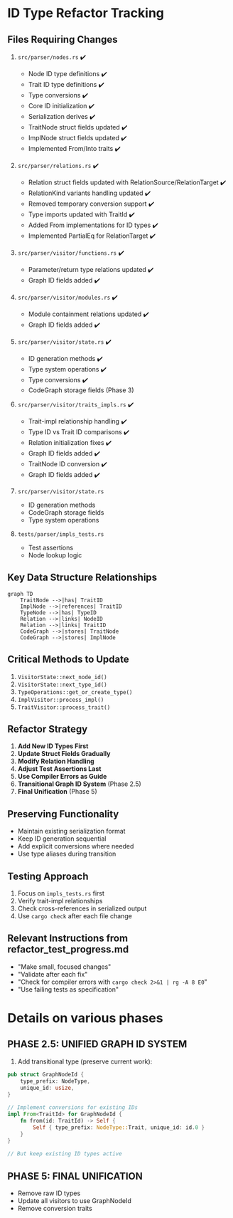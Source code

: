 # ID Type Refactor Tracking

## Files Requiring Changes

1. `src/parser/nodes.rs` ✔️
   - Node ID type definitions ✔️
   - Trait ID type definitions ✔️
   - Type conversions ✔️  
   - Core ID initialization ✔️
   - Serialization derives ✔️
   - TraitNode struct fields updated ✔️
   - ImplNode struct fields updated ✔️
   - Implemented From/Into traits ✔️

2. `src/parser/relations.rs` ✔️
   - Relation struct fields updated with RelationSource/RelationTarget ✔️
   - RelationKind variants handling updated ✔️
   - Removed temporary conversion support ✔️
   - Type imports updated with TraitId ✔️
   - Added From implementations for ID types ✔️
   - Implemented PartialEq for RelationTarget ✔️

3. `src/parser/visitor/functions.rs` ✔️
   - Parameter/return type relations updated ✔️
   - Graph ID fields added ✔️

4. `src/parser/visitor/modules.rs` ✔️
   - Module containment relations updated ✔️
   - Graph ID fields added ✔️

3. `src/parser/visitor/state.rs` ✔️
   - ID generation methods ✔️
   - Type system operations ✔️
   - Type conversions ✔️
   - CodeGraph storage fields (Phase 3)

3. `src/parser/visitor/traits_impls.rs` ✔️
   - Trait-impl relationship handling ✔️
   - Type ID vs Trait ID comparisons ✔️
   - Relation initialization fixes ✔️
   - Graph ID fields added ✔️
   - TraitNode ID conversion ✔️
   - Graph ID fields added ✔️

4. `src/parser/visitor/state.rs`
   - ID generation methods
   - CodeGraph storage fields
   - Type system operations

5. `tests/parser/impls_tests.rs`
   - Test assertions
   - Node lookup logic

## Key Data Structure Relationships

```mermaid
graph TD
    TraitNode -->|has| TraitID
    ImplNode -->|references| TraitID
    TypeNode -->|has| TypeID
    Relation -->|links| NodeID
    Relation -->|links| TraitID
    CodeGraph -->|stores| TraitNode
    CodeGraph -->|stores| ImplNode
```

## Critical Methods to Update

1. `VisitorState::next_node_id()`
2. `VisitorState::next_type_id()`
3. `TypeOperations::get_or_create_type()`
4. `ImplVisitor::process_impl()`
5. `TraitVisitor::process_trait()`

## Refactor Strategy

1. **Add New ID Types First**
2. **Update Struct Fields Gradually**
3. **Modify Relation Handling**
4. **Adjust Test Assertions Last**
5. **Use Compiler Errors as Guide**
6. **Transitional Graph ID System** (Phase 2.5)
7. **Final Unification** (Phase 5)

## Preserving Functionality

- Maintain existing serialization format
- Keep ID generation sequential
- Add explicit conversions where needed
- Use type aliases during transition

## Testing Approach

1. Focus on `impls_tests.rs` first
2. Verify trait-impl relationships
3. Check cross-references in serialized output
4. Use `cargo check` after each file change

## Relevant Instructions from refactor_test_progress.md

- "Make small, focused changes"
- "Validate after each fix"
- "Check for compiler errors with `cargo check 2>&1 | rg -A 8 E0`"
- "Use failing tests as specification"

# Details on various phases

PHASE 2.5: UNIFIED GRAPH ID SYSTEM
 ----------------------------------

 1. Add transitional type (preserve current work):

 ```rust
 pub struct GraphNodeId {                                                                         
     type_prefix: NodeType,                                                                       
     unique_id: usize,                                                                            
 }                                                                                                
                                                                                                  
 // Implement conversions for existing IDs                                                        
 impl From<TraitId> for GraphNodeId {                                                             
     fn from(id: TraitId) -> Self {                                                               
         Self { type_prefix: NodeType::Trait, unique_id: id.0 }                                   
     }                                                                                            
 }                                                                                                
                                                                                                  
 // But keep existing ID types active
 ```

PHASE 5: FINAL UNIFICATION
 --------------------------

- Remove raw ID types
- Update all visitors to use GraphNodeId
- Remove conversion traits
